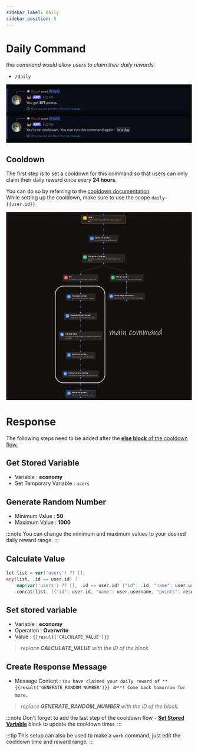 ```yaml
---
sidebar_label: Daily
sidebar_position: 5
---
```


# Daily Command
*this command would allow users to claim their daily rewards.*
- `/daily`

![Demo](../../static/flows/eco/daily.png)

## Cooldown
The first step is to set a cooldown for this command so that users can only claim their daily reward once every **24 hours**.  

You can do so by referring to the [cooldown documentation](../cooldowns.md).  
While setting up the cooldown, make sure to use the scope `daily-{{user.id}}`

![FLow](../../static/flows/eco/daily_flow.png)

# Response
The following steps need to be added after the [**else block** of the cooldown flow.](../cooldowns.md#response)

## Get Stored Variable
- Variable : **economy**
- Set Temporary Variable : `users`

## Generate Random Number
- Minimum Value : **50**
- Maximum Value : **1000**

:::note
You can change the minimum and maximum values to your desired daily reward range.
:::

## Calculate Value
```go title="Expression"
let list = var('users') ?? [];
any(list, .id == user.id) ?
    map(var('users') ?? [], .id == user.id? {"id": .id, "name": user.username, "points": .points + result('hairsyawn')} : #) :
    concat(list, [{"id": user.id, "name": user.username, "points": result('hairsyawn')}])
```

## Set stored variable
- Variable : **economy**
- Operation : **Overwrite**
- Value : `{{result('CALCULATE_VALUE')}}`

> *replace **CALCULATE_VALUE** with the ID of the block*

## Create Response Message
- Message Content : `You have claimed your daily reward of **{{result('GENERATE_RANDOM_NUMBER')}} 🪙**! Come back tomorrow for more.`

> *replace **GENERATE_RANDOM_NUMBER** with the ID of the block.*

:::note
Don't forget to add the last step of the cooldown flow - [**Set Stored Variable**](../cooldowns.md#setting-variable-value) block to update the cooldown timer.
:::

:::tip
This setup can also be used to make a `work` command, just edit the cooldown time and reward range.
:::